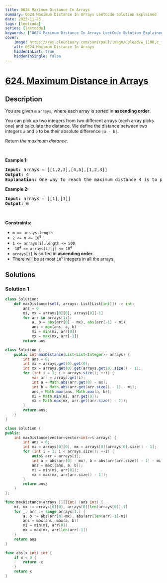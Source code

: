 ```yaml
---
title: 0624 Maximum Distance In Arrays
summary: 0624 Maximum Distance In Arrays LeetCode Solution Explained
date: 2022-11-25
tags: [leetcode]
series: [leetcode]
keywords: ["0624 Maximum Distance In Arrays LeetCode Solution Explained in all languages", "0624 Maximum Distance In Arrays", "LeetCode", "leetcode solution in Python3 C++ Java Go PHP Ruby Swift TypeScript Rust C# JavaScript C", "GeeksforGeeks", "InterviewBit", "Coding Ninjas", "HackerRank", "HackerEarth", "CodeChef", "TopCoder", "AlgoExpert", "freeCodeCamp", "Codeforces", "GitHub", "AtCoder", "Samir Paul"]
cover:
    image: https://res.cloudinary.com/samirpaul/image/upload/w_1100,c_fit,co_rgb:FFFFFF,l_text:Arial_75_bold:0624 Maximum Distance In Arrays - Solution Explained/problem-solving.webp
    alt: 0624 Maximum Distance In Arrays
    hiddenInList: true
    hiddenInSingle: false
---
```



# [624. Maximum Distance in Arrays](https://leetcode.com/problems/maximum-distance-in-arrays)


## Description

<p>You are given <code>m</code> <code>arrays</code>, where each array is sorted in <strong>ascending order</strong>.</p>

<p>You can pick up two integers from two different arrays (each array picks one) and calculate the distance. We define the distance between two integers <code>a</code> and <code>b</code> to be their absolute difference <code>|a - b|</code>.</p>

<p>Return <em>the maximum distance</em>.</p>

<p>&nbsp;</p>
<p><strong class="example">Example 1:</strong></p>

<pre>
<strong>Input:</strong> arrays = [[1,2,3],[4,5],[1,2,3]]
<strong>Output:</strong> 4
<strong>Explanation:</strong> One way to reach the maximum distance 4 is to pick 1 in the first or third array and pick 5 in the second array.
</pre>

<p><strong class="example">Example 2:</strong></p>

<pre>
<strong>Input:</strong> arrays = [[1],[1]]
<strong>Output:</strong> 0
</pre>

<p>&nbsp;</p>
<p><strong>Constraints:</strong></p>

<ul>
	<li><code>m == arrays.length</code></li>
	<li><code>2 &lt;= m &lt;= 10<sup>5</sup></code></li>
	<li><code>1 &lt;= arrays[i].length &lt;= 500</code></li>
	<li><code>-10<sup>4</sup> &lt;= arrays[i][j] &lt;= 10<sup>4</sup></code></li>
	<li><code>arrays[i]</code> is sorted in <strong>ascending order</strong>.</li>
	<li>There will be at most <code>10<sup>5</sup></code> integers in all the arrays.</li>
</ul>

## Solutions

### Solution 1

<!-- tabs:start -->

```python
class Solution:
    def maxDistance(self, arrays: List[List[int]]) -> int:
        ans = 0
        mi, mx = arrays[0][0], arrays[0][-1]
        for arr in arrays[1:]:
            a, b = abs(arr[0] - mx), abs(arr[-1] - mi)
            ans = max(ans, a, b)
            mi = min(mi, arr[0])
            mx = max(mx, arr[-1])
        return ans
```

```java
class Solution {
    public int maxDistance(List<List<Integer>> arrays) {
        int ans = 0;
        int mi = arrays.get(0).get(0);
        int mx = arrays.get(0).get(arrays.get(0).size() - 1);
        for (int i = 1; i < arrays.size(); ++i) {
            var arr = arrays.get(i);
            int a = Math.abs(arr.get(0) - mx);
            int b = Math.abs(arr.get(arr.size() - 1) - mi);
            ans = Math.max(ans, Math.max(a, b));
            mi = Math.min(mi, arr.get(0));
            mx = Math.max(mx, arr.get(arr.size() - 1));
        }
        return ans;
    }
}
```

```cpp
class Solution {
public:
    int maxDistance(vector<vector<int>>& arrays) {
        int ans = 0;
        int mi = arrays[0][0], mx = arrays[0][arrays[0].size() - 1];
        for (int i = 1; i < arrays.size(); ++i) {
            auto& arr = arrays[i];
            int a = abs(arr[0] - mx), b = abs(arr[arr.size() - 1] - mi);
            ans = max({ans, a, b});
            mi = min(mi, arr[0]);
            mx = max(mx, arr[arr.size() - 1]);
        }
        return ans;
    }
};
```

```go
func maxDistance(arrays [][]int) (ans int) {
	mi, mx := arrays[0][0], arrays[0][len(arrays[0])-1]
	for _, arr := range arrays[1:] {
		a, b := abs(arr[0]-mx), abs(arr[len(arr)-1]-mi)
		ans = max(ans, max(a, b))
		mi = min(mi, arr[0])
		mx = max(mx, arr[len(arr)-1])
	}
	return ans
}

func abs(x int) int {
	if x < 0 {
		return -x
	}
	return x
}
```

<!-- tabs:end -->

<!-- end -->
